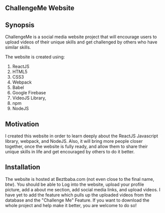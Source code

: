 ## ChallengeMe Website
## Synopsis

ChallengeMe is a social media website project that will encourage users to upload videos of their unique skills and get challenged by others who have similar skills. 

The website is created using: 
1. ReactJS
2. HTML5
3. CSS3
4. Webpack
5. Babel
6. Google Firebase
7. VideoJS Library,
8. npm
9. NodeJS


## Motivation

I created this website in order to learn deeply about the ReactJS Javascript library, webpack, and NodeJS. Also, it will bring more people closer together, once the website is fully ready, and allow them
to share their unique skills in life and get encouraged by others to do it better. 

## Installation

The website is hosted at Beztbaba.com (not even close to the final name, btw). You should be able to Log into the website, upload your profile picture, add a about me section, add social media links, and upload videos. 
I have yet to add the feature which pulls up the uploaded videos from the database and the "Challenge Me" Feature. 
If you want to download the whole project and help make it better, you are welcome to do so! 

